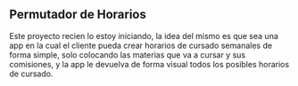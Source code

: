 ## Permutador de Horarios

Este proyecto recien lo estoy iniciando, la idea del mismo es que sea una app en la cual el cliente pueda crear horarios de cursado semanales de forma simple, solo colocando las materias que va a cursar y sus comisiones, y la app le devuelva de forma visual todos los posibles horarios de cursado.
